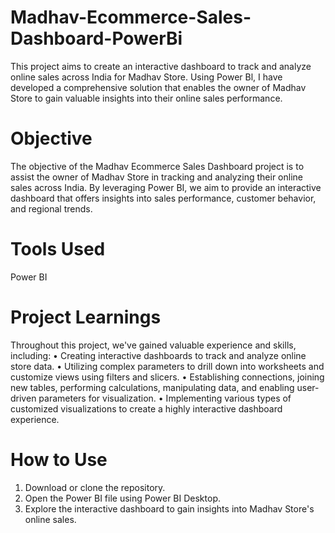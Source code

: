 # Madhav-Ecommerce-Sales-Dashboard-PowerBi
This project aims to create an interactive dashboard to track and analyze online sales across India for Madhav Store. Using Power Bl, I have developed a comprehensive solution that enables the owner of Madhav Store to gain valuable insights into their online sales performance.
# Objective 
The objective of the Madhav Ecommerce Sales Dashboard project is to assist the owner of Madhav Store in tracking and analyzing their online sales across India. By leveraging Power BI, we aim to provide an interactive dashboard that offers insights into sales performance, customer behavior, and regional trends. 
# Tools Used 
Power BI
# Project Learnings 
Throughout this project, we've gained valuable experience and skills, including: 
• Creating interactive dashboards to track and analyze online store data. 
• Utilizing complex parameters to drill down into worksheets and customize views using filters and slicers.
• Establishing connections, joining new tables, performing calculations, manipulating data, and enabling user-driven parameters for visualization. 
• Implementing various types of customized visualizations to create a highly interactive dashboard experience.
# How to Use
1. Download or clone the repository.
2. Open the Power BI file using Power BI Desktop.
3. Explore the interactive dashboard to gain insights into Madhav Store's online sales.
